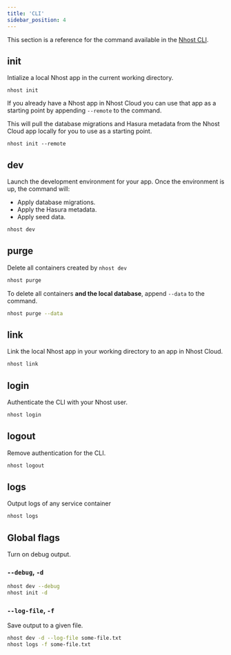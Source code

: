```yaml
---
title: 'CLI'
sidebar_position: 4
---
```


This section is a reference for the command available in the [Nhost CLI](/platform/cli).

## init

Intialize a local Nhost app in the current working directory.

```
nhost init
```

If you already have a Nhost app in Nhost Cloud you can use that app as a starting point by appending `--remote` to the command.

This will pull the database migrations and Hasura metadata from the Nhost Cloud app locally for you to use as a starting point.

```
nhost init --remote
```

## dev

Launch the development environment for your app. Once the environment is up, the command will:

- Apply database migrations.
- Apply the Hasura metadata.
- Apply seed data.

```bash
nhost dev
```

## purge

Delete all containers created by `nhost dev`

```bash
nhost purge
```

To delete all containers **and the local database**, append `--data` to the command.

```bash
nhost purge --data
```

## link

Link the local Nhost app in your working directory to an app in Nhost Cloud.

```bash
nhost link
```

## login

Authenticate the CLI with your Nhost user.

```bash
nhost login
```

## logout

Remove authentication for the CLI.

```bash
nhost logout
```

## logs

Output logs of any service container

```bash
nhost logs
```

## Global flags

Turn on debug output.

### `--debug`, `-d`

```bash
nhost dev --debug
nhost init -d
```

### `--log-file`, `-f`

Save output to a given file.

```bash
nhost dev -d --log-file some-file.txt
nhost logs -f some-file.txt
```

